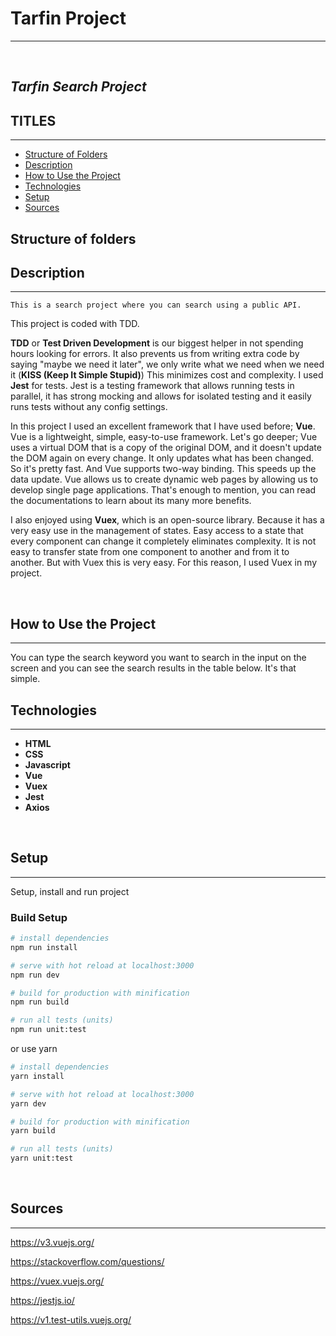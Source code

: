# Tarfin Project

---

<br />

***Tarfin Search Project***
---


## **TITLES**

---

* [Structure of Folders](#structure-of-folders)
* [Description](#description)
* [How to Use the Project](#how-to-use-the-project)
* [Technologies](#technologies)
* [Setup](#setup)
* [Sources](#sources)
  <br />

## Structure of folders

## Description

---

    This is a search project where you can search using a public API.

This project is coded with TDD.

**TDD** or **Test Driven Development** is our biggest helper in not spending hours looking for errors.
It also prevents us from writing extra code by saying "maybe we need it later", we only write what we need when we need it (**KISS (Keep It Simple Stupid)**)
This minimizes cost and complexity. I used **Jest** for tests.
Jest is a testing framework that allows running tests in parallel,
it has strong mocking and allows for isolated testing and it easily runs tests without any config settings.

In this project I used an excellent framework that I have used before; **Vue**. Vue is a lightweight, simple, easy-to-use framework.
Let's go deeper; Vue uses a virtual DOM that is a copy of the original DOM, and it doesn't update the DOM again on every change.
It only updates what has been changed. So it's pretty fast. And Vue supports two-way binding. This speeds up the data update.
Vue allows us to create dynamic web pages by allowing us to develop single page applications.
That's enough to mention, you can read the documentations to learn about its many more benefits.

I also enjoyed using **Vuex**, which is an open-source library.
Because it has a very easy use in the management of states.
Easy access to a state that every component can change it completely eliminates complexity.
It is not easy to transfer state from one component to another and from it to another.
But with Vuex this is very easy. For this reason, I used Vuex in my project.

  <br />

## How to Use the Project

---

You can type the search keyword you want to search in the input on the screen and you can see the search results in the table below. It's that simple.
<br/>

## Technologies

---

* **HTML**
* **CSS**
* **Javascript**
* **Vue**
* **Vuex**
* **Jest**
* **Axios**

<br />

## Setup

---

Setup, install and run project

### Build Setup

``` bash
# install dependencies
npm run install

# serve with hot reload at localhost:3000
npm run dev

# build for production with minification
npm run build

# run all tests (units)
npm run unit:test


```

or use yarn

``` bash
# install dependencies
yarn install

# serve with hot reload at localhost:3000
yarn dev

# build for production with minification
yarn build

# run all tests (units)
yarn unit:test

```
<br />


## Sources

---

https://v3.vuejs.org/

https://stackoverflow.com/questions/

https://vuex.vuejs.org/

https://jestjs.io/

https://v1.test-utils.vuejs.org/


